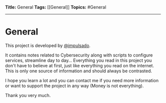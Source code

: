 **Title:** General
**Tags:** [[General]]
**Topics:** #General 

---
# General
This project is developed by [@impulsado](https://impulsado.org/).

It contains notes related to Cybersecurity along with scripts to configure services, streamline day to day… Everything you read in this project you don't have to believe at first, just like everything you read on the internet. This is only one source of information and should always be contrasted.

I hope you learn a lot and you can contact me if you need more information or want to support the project in any way (Money is not everything).

Thank you very much.

